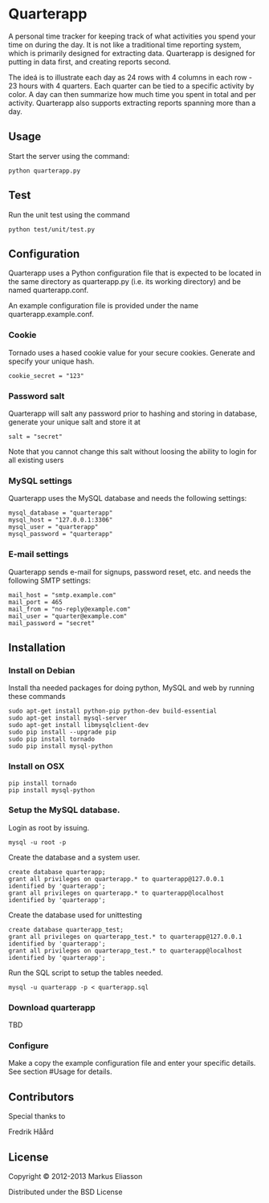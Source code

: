 # Quarterapp

A personal time tracker for keeping track of what activities you spend your time on during the day. It is not like
a traditional time reporting system, which is primarily designed for extracting data. Quarterapp is designed for
putting in data first, and creating reports second.

The ideá is to illustrate each day as 24 rows with 4 columns in each row - 23 hours with 4 quarters. Each quarter
can be tied to a specific activity by color. A day can then summarize how much time you spent in total and per
activity. Quarterapp also supports extracting reports spanning more than a day.


## Usage

Start the server using the command: 

    python quarterapp.py


## Test

Run the unit test using the command

    python test/unit/test.py


## Configuration

Quarterapp uses a Python configuration file that is expected to be located
in the same directory as quarterapp.py (i.e. its working directory) and
be named quarterapp.conf.

An example configuration file is provided under the name quarterapp.example.conf.


### Cookie

Tornado uses a hased cookie value for your secure cookies. Generate and
specify your unique hash.

    cookie_secret = "123"


### Password salt

Quarterapp will salt any password prior to hashing and storing in database, generate
your unique salt and store it at

    salt = "secret"

Note that you cannot change this salt without loosing the ability to login for all existing users


### MySQL settings

Quarterapp uses the MySQL database and needs the following settings:

    mysql_database = "quarterapp"
    mysql_host = "127.0.0.1:3306"
    mysql_user = "quarterapp"
    mysql_password = "quarterapp"


### E-mail settings

Quarterapp sends e-mail for signups, password reset, etc. and needs the following SMTP settings:

    mail_host = "smtp.example.com"
    mail_port = 465
    mail_from = "no-reply@example.com"
    mail_user = "quarter@example.com"
    mail_password = "secret"


## Installation


### Install on Debian

Install tha needed packages for doing python, MySQL and web by running these commands

    sudo apt-get install python-pip python-dev build-essential
    sudo apt-get install mysql-server
    sudo apt-get install libmysqlclient-dev
    sudo pip install --upgrade pip
    sudo pip install tornado
    sudo pip install mysql-python


### Install on OSX

    pip install tornado
    pip install mysql-python


### Setup the MySQL database.

Login as root by issuing.

    mysql -u root -p

Create the database and a system user.

    create database quarterapp;
    grant all privileges on quarterapp.* to quarterapp@127.0.0.1 identified by 'quarterapp';
    grant all privileges on quarterapp.* to quarterapp@localhost identified by 'quarterapp';

Create the database used for unittesting

    create database quarterapp_test;
    grant all privileges on quarterapp_test.* to quarterapp@127.0.0.1 identified by 'quarterapp';
    grant all privileges on quarterapp_test.* to quarterapp@localhost identified by 'quarterapp';

Run the SQL script to setup the tables needed.

    mysql -u quarterapp -p < quarterapp.sql


### Download quarterapp

TBD


### Configure

Make a copy the example configuration file and enter your specific details. See section #Usage
for details.


## Contributors

Special thanks to

Fredrik Håård 

## License

Copyright © 2012-2013 Markus Eliasson

Distributed under the BSD License

